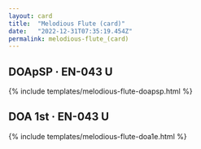 ```yaml
---
layout: card
title:  "Melodious Flute (card)"
date:   "2022-12-31T07:35:19.454Z"
permalink: melodious-flute_(card)
---
```


## DOApSP &middot; EN-043 U

{% include templates/melodious-flute-doapsp.html %}


## DOA 1st &middot; EN-043 U

{% include templates/melodious-flute-doa1e.html %}
